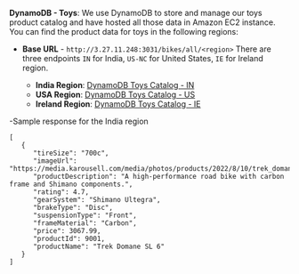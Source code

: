    **DynamoDB - Toys**: We use DynamoDB to store and manage our toys product catalog and have hosted all those data in Amazon EC2 instance. You can find the product data for toys in the following regions:
- **Base URL** - ```http://3.27.11.248:3031/bikes/all/<region>```
 There are three endpoints ```IN``` for India, ```US-NC``` for United States, ```IE``` for Ireland region.
  
   - **India Region**: [DynamoDB Toys Catalog - IN](http://3.27.11.248:3031/bikes/all/IN)
   - **USA Region**: [DynamoDB Toys Catalog - US](http://3.27.11.248:3031/bikes/all/US-NC)
   - **Ireland Region**: [DynamoDB Toys Catalog - IE](http://3.27.11.248:3031/bikes/all/IE)

-Sample response for the India region
```
[
   {
      "tireSize": "700c",
      "imageUrl": "https://media.karousell.com/media/photos/products/2022/8/10/trek_domane_sl6_52cm_2022_1660134947_4c7bc733_progressive",
      "productDescription": "A high-performance road bike with carbon frame and Shimano components.",
      "rating": 4.7,
      "gearSystem": "Shimano Ultegra",
      "brakeType": "Disc",
      "suspensionType": "Front",
      "frameMaterial": "Carbon",
      "price": 3067.99,
      "productId": 9001,
      "productName": "Trek Domane SL 6"
   }
]
```